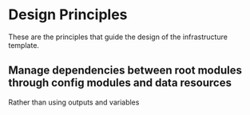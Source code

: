 # Design Principles

These are the principles that guide the design of the infrastructure template.

## Manage dependencies between root modules through config modules and data resources

Rather than using outputs and variables

## 
